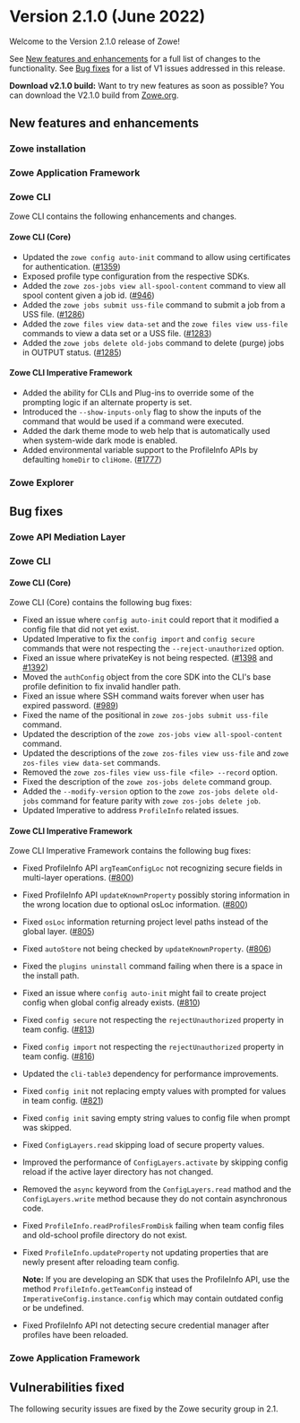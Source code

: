 # Version 2.1.0 (June 2022)

Welcome to the Version 2.1.0 release of Zowe! 

See [New features and enhancements](#new-features-and-enhancements) for a full list of changes to the functionality. See [Bug fixes](#bug-fixes) for a list of V1 issues addressed in this release. 

**Download v2.1.0 build:** Want to try new features as soon as possible? You can download the V2.1.0 build from [Zowe.org](https://www.zowe.org/download.html).


## New features and enhancements

### Zowe installation


### Zowe Application Framework


### Zowe CLI

Zowe CLI contains the following enhancements and changes.

#### Zowe CLI (Core)

- Updated the `zowe config auto-init` command to allow using certificates for authentication. ([#1359](https://github.com/zowe/zowe-cli/issues/1359))
- Exposed profile type configuration from the respective SDKs.
- Added the `zowe zos-jobs view all-spool-content` command to view all spool content given a job id. ([#946](https://github.com/zowe/zowe-cli/issues/946))
- Added the `zowe jobs submit uss-file` command to submit a job from a USS file. ([#1286](https://github.com/zowe/zowe-cli/issues/1286))
- Added the `zowe files view data-set` and the `zowe files view uss-file` commands to view a data set or a USS file. ([#1283](https://github.com/zowe/zowe-cli/issues/1283))
- Added the `zowe jobs delete old-jobs` command to delete (purge) jobs in OUTPUT status. ([#1285](https://github.com/zowe/zowe-cli/issues/1285))

#### Zowe CLI Imperative Framework

- Added the ability for CLIs and Plug-ins to override some of the prompting logic if an alternate property is set.
- Introduced the `--show-inputs-only` flag to show the inputs of the command that would be used if a command were executed.
- Added the dark theme mode to web help that is automatically used when system-wide dark mode is enabled.
- Added environmental variable support to the ProfileInfo APIs by defaulting `homeDir` to `cliHome`. ([#1777](https://github.com/zowe/vscode-extension-for-zowe/issues/1777))

### Zowe Explorer


## Bug fixes

### Zowe API Mediation Layer

### Zowe CLI

#### Zowe CLI (Core)

Zowe CLI (Core) contains the following bug fixes:

- Fixed an issue where `config auto-init` could report that it modified a config file that did not yet exist.
- Updated Imperative to fix the `config import` and `config secure` commands that were not respecting the `--reject-unauthorized` option.
- Fixed an issue where privateKey is not being respected. ([#1398](https://github.com/zowe/zowe-cli/issues/1398) and [#1392](https://github.com/zowe/zowe-cli/issues/1392))
- Moved the `authConfig` object from the core SDK into the CLI's base profile definition to fix invalid handler path.
- Fixed an issue where SSH command waits forever when user has expired password. ([#989](https://github.com/zowe/zowe-cli/issues/989))
- Fixed the name of the positional in `zowe zos-jobs submit uss-file` command.
- Updated the description of the `zowe zos-jobs view all-spool-content` command.
- Updated the descriptions of the `zowe zos-files view uss-file` and `zowe zos-files view data-set` commands.
- Removed the `zowe zos-files view uss-file <file> --record` option.
- Fixed the description of the `zowe zos-jobs delete` command group.
- Added the `--modify-version` option to the `zowe zos-jobs delete old-jobs` command for feature parity with `zowe zos-jobs delete job`.
- Updated Imperative to address `ProfileInfo` related issues.

#### Zowe CLI Imperative Framework

Zowe CLI Imperative Framework contains the following bug fixes:

- Fixed ProfileInfo API `argTeamConfigLoc` not recognizing secure fields in multi-layer operations. ([#800](https://github.com/zowe/imperative/pull/800))
- Fixed ProfileInfo API `updateKnownProperty` possibly storing information in the wrong location due to optional osLoc information. ([#800](https://github.com/zowe/imperative/pull/800))
- Fixed `osLoc` information returning project level paths instead of the global layer. ([#805](https://github.com/zowe/imperative/issues/805))
- Fixed `autoStore` not being checked by `updateKnownProperty`. ([#806](https://github.com/zowe/imperative/issues/806))
- Fixed the `plugins uninstall` command failing when there is a space in the install path.
- Fixed an issue where `config auto-init` might fail to create project config when global config already exists. ([#810](https://github.com/zowe/imperative/issues/810))
- Fixed `config secure` not respecting the `rejectUnauthorized` property in team config. ([#813](https://github.com/zowe/imperative/issues/813))
- Fixed `config import` not respecting the `rejectUnauthorized` property in team config. ([#816](https://github.com/zowe/imperative/issues/816))
- Updated the `cli-table3` dependency for performance improvements.
- Fixed `config init` not replacing empty values with prompted for values in team config. ([#821](https://github.com/zowe/imperative/issues/821))
- Fixed `config init` saving empty string values to config file when prompt was skipped.
- Fixed `ConfigLayers.read` skipping load of secure property values.
- Improved the performance of `ConfigLayers.activate` by skipping config reload if the active layer directory has not changed.
- Removed the `async` keyword from the `ConfigLayers.read` mathod and the `ConfigLayers.write` method because they do not contain asynchronous code.
- Fixed `ProfileInfo.readProfilesFromDisk` failing when team config files and old-school profile directory do not exist.
- Fixed `ProfileInfo.updateProperty` not updating properties that are newly present after reloading team config.

    **Note:** If you are developing an SDK that uses the ProfileInfo API, use the method `ProfileInfo.getTeamConfig` instead of `ImperativeConfig.instance.config` which may contain outdated config or be undefined.

- Fixed ProfileInfo API not detecting secure credential manager after profiles have been reloaded.














### Zowe Application Framework


## Vulnerabilities fixed

The following security issues are fixed by the Zowe security group in 2.1. 
